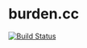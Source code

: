 # burden.cc

[![Build Status](https://travis-ci.org/burden/burdendotcc.svg?branch=master)](https://travis-ci.org/burden/burdendotcc)

